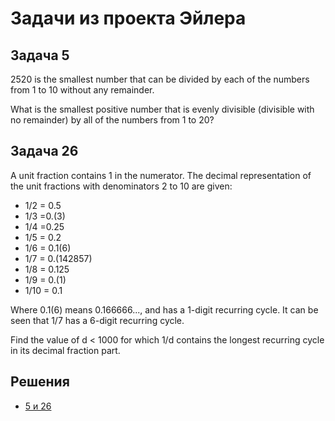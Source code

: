 # Задачи из проекта Эйлера

## Задача 5

2520 is the smallest number that can be divided by each of the numbers
from 1 to 10 without any remainder.

What is the smallest positive number that is evenly divisible
(divisible with no remainder) by all of the numbers from 1 to 20?

## Задача 26

A unit fraction contains 1 in the numerator. The decimal representation of the
unit fractions with denominators 2 to 10 are given:

* 1/2 = 0.5
* 1/3 =0.(3)
* 1/4 =0.25
* 1/5 = 0.2
* 1/6 = 0.1(6)
* 1/7 = 0.(142857)
* 1/8 = 0.125
* 1/9 = 0.(1)
* 1/10 = 0.1

Where 0.1(6) means 0.166666..., and has a 1-digit recurring cycle.
It can be seen that 1/7 has a 6-digit recurring cycle.

Find the value of d < 1000 for which 1/d contains the longest recurring cycle
in its decimal fraction part.

## Решения

* [5 и 26](Lab1.Lib/Library.fs)
